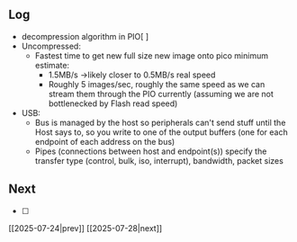 ## Log
- decompression algorithm in PIO[ ]
- Uncompressed:
	- Fastest time to get new full size new image onto pico minimum estimate: 
		- 1.5MB/s ->likely closer to 0.5MB/s real speed
		- Roughly 5 images/sec, roughly the same speed as we can stream them through the PIO currently (assuming we are not bottlenecked by Flash read speed)
- USB:
	- Bus is managed by the host so peripherals can't send stuff until the Host says to, so you write to one of the output buffers (one for each endpoint of each address on the bus)
	- Pipes (connections between host and endpoint(s)) specify the transfer type (control, bulk, iso, interrupt), bandwidth, packet sizes 
## Next
- [ ]

[[2025-07-24|prev]] [[2025-07-28|next]]
